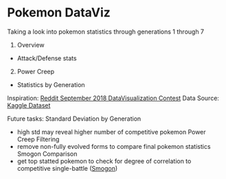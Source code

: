 # Pokemon DataViz

Taking a look into pokemon statistics through generations 1 through 7

1. Overview
- Attack/Defense stats
2. Power Creep
- Statistics by Generation

Inspiration: [Reddit September 2018 DataVisualization Contest](https://www.reddit.com/r/dataisbeautiful/comments/9cuzs3/battle_dataviz_battle_for_the_month_of_september/)
Data Source: [Kaggle Dataset](https://www.kaggle.com/rounakbanik/pokemon)

Future tasks:
Standard Deviation by Generation
 - high std may reveal higher number of competitive pokemon
Power Creep Filtering
 - remove non-fully evolved forms to compare final pokemon statistics
Smogon Comparison
 - get top statted pokemon to check for degree of correlation to competitive single-battle ([Smogon](www.smogon.com))
